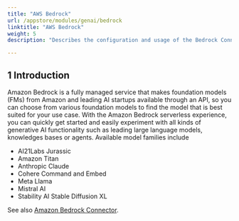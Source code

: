 ```yaml
---
title: "AWS Bedrock"
url: /appstore/modules/genai/bedrock
linktitle: "AWS Bedrock"
weight: 5
description: "Describes the configuration and usage of the Bedrock Connector from the Mendix Marketplace that allows you to integrate generative AI into your Mendix app."

---
```


## 1 Introduction

Amazon Bedrock is a fully managed service that makes foundation models (FMs) from Amazon and leading AI startups available through an API, so you can choose from various foundation models to find the model that is best suited for your use case. With the Amazon Bedrock serverless experience, you can quickly get started and easily experiment with all kinds of generative AI functionality such as leading large language models, knowledges bases or agents. Available model families include

* AI21Labs Jurassic
* Amazon Titan
* Anthropic Claude
* Cohere Command and Embed
* Meta Llama
* Mistral AI
* Stability AI Stable Diffusion XL


See also [Amazon Bedrock Connector](/appstore/modules/aws/amazon-bedrock/).
